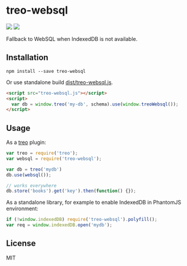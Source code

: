 # treo-websql

[![](https://img.shields.io/npm/v/treo-websql.svg)](https://npmjs.org/package/treo-websql)
[![](http://img.shields.io/npm/dm/treo-websql.svg)](https://npmjs.org/package/treo-websql)

Fallback to WebSQL when IndexedDB is not available.

## Installation

    npm install --save treo-websql

Or use standalone build [dist/treo-websql.js](./dist/treo-websql.js).

```html
<script src="treo-websql.js"></script>
<script>
  var db = window.treo('my-db', schema).use(window.treoWebsql());
</script>
```

## Usage

As a [treo](http://treojs.com) plugin:

```js
var treo = require('treo');
var websql = require('treo-websql');

var db = treo('mydb')
db.use(websql());

// works everywhere
db.store('books').get('key').then(function() {});
```

As a standalone library, for example to enable IndexedDB in PhantomJS environment:

```js
if (!window.indexedDB) require('treo-websql').polyfill();
var req = window.indexedDB.open('mydb');
```

## License

MIT
